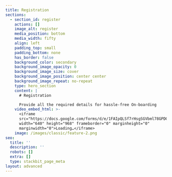 ```yaml
---
title: Registration
sections:
  - section_id: register
    actions: []
    image_alt: register
    media_position: bottom
    media_width: fifty
    align: left
    padding_top: small
    padding_bottom: none
    has_border: false
    background_color: secondary
    background_image_opacity: 0
    background_image_size: cover
    background_image_position: center center
    background_image_repeat: no-repeat
    type: hero_section
    content: |
      # Registration

      Provide all the required details for hassle-free On-boarding
    video_embed_html: >-
      <iframe
      src="https://docs.google.com/forms/d/e/1FAIpQLSf7rHsgSGVbml78GPDG1AfMKsHSmbJXIEI-0sgE5snTvTovVw/viewform?embedded=true"
      width="640" height="968" frameborder="0" marginheight="0"
      marginwidth="0">Loading…</iframe>
    image: /images/classic/feature-2.png
seo:
  title: ''
  description: ''
  robots: []
  extra: []
  type: stackbit_page_meta
layout: advanced
---
```

